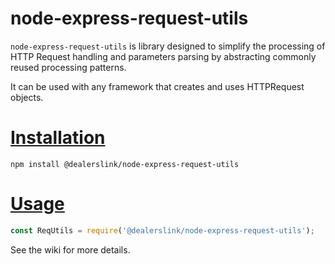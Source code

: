 # node-express-request-utils

`node-express-request-utils` is library designed to simplify the processing of HTTP Request handling and parameters parsing by abstracting commonly reused processing patterns.

It can be used with any framework that creates and uses HTTPRequest objects.

# [Installation](#installation)
<a name="installation"></a>

```shell
npm install @dealerslink/node-express-request-utils
```

# [Usage](#usage)
<a name="usage"></a>

```js
const ReqUtils = require('@dealerslink/node-express-request-utils');
```

See the wiki for more details.
